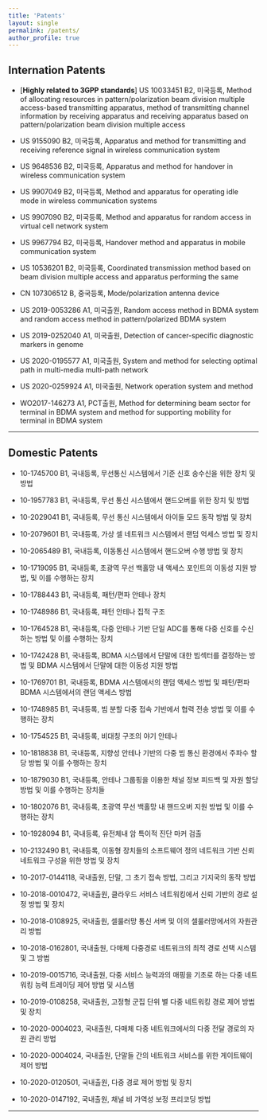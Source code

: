 ```yaml
---
title: 'Patents'
layout: single
permalink: /patents/
author_profile: true
---
```



## Internation Patents

- [**Highly related to 3GPP standards**] US 10033451 B2, 미국등록, Method of allocating resources in pattern/polarization beam division multiple access-based transmitting apparatus, method of transmitting channel information by receiving apparatus and receiving apparatus based on pattern/polarization beam division multiple access

- US 9155090 B2, 미국등록, Apparatus and method for transmitting and receiving reference signal in wireless communication system

- US 9648536 B2, 미국등록, Apparatus and method for handover in wireless communication system

- US 9907049 B2, 미국등록, Method and apparatus for operating idle mode in wireless communication systems

- US 9907090 B2, 미국등록, Method and apparatus for random access in virtual cell network system

- US 9967794 B2, 미국등록, Handover method and apparatus in mobile communication system

- US 10536201 B2, 미국등록, Coordinated transmission method based on beam division multiple access and apparatus performing the same

- CN 107306512 B, 중국등록, Mode/polarization antenna device

- US 2019-0053286 A1, 미국출원, Random access method in BDMA system and random access method in pattern/polarized BDMA system

- US 2019-0252040 A1, 미국출원, Detection of cancer-specific diagnostic markers in genome

- US 2020-0195577 A1, 미국출원, System and method for selecting optimal path in multi-media multi-path network

- US 2020-0259924 A1, 미국출원, Network operation system and method

- WO2017-146273 A1, PCT출원, Method for determining beam sector for terminal in BDMA system and method for supporting mobility for terminal in BDMA system

---

## Domestic Patents

- 10-1745700 B1, 국내등록, 무선통신 시스템에서 기준 신호 송수신을 위한 장치 및 방법

- 10-1957783 B1, 국내등록, 무선 통신 시스템에서 핸드오버를 위한 장치 및 방법

- 10-2029041 B1, 국내등록, 무선 통신 시스템에서 아이들 모드 동작 방법 및 장치

- 10-2079601 B1, 국내등록, 가상 셀 네트워크 시스템에서 랜덤 억세스 방법 및 장치

- 10-2065489 B1, 국내등록, 이동통신 시스템에서 핸드오버 수행 방법 및 장치

- 10-1719095 B1, 국내등록, 초광역 무선 백홀망 내 액세스 포인트의 이동성 지원 방법, 및 이를 수행하는 장치

- 10-1788443 B1, 국내등록, 패턴/편파 안테나 장치

- 10-1748986 B1, 국내등록, 패턴 안테나 집적 구조

- 10-1764528 B1, 국내등록, 다중 안테나 기반 단일 ADC를 통해 다중 신호를 수신하는 방법 및 이를 수행하는 장치

- 10-1742428 B1, 국내등록, BDMA 시스템에서 단말에 대한 빔섹터를 결정하는 방법 및 BDMA 시스템에서 단말에 대한 이동성 지원 방법

- 10-1769701 B1, 국내등록, BDMA 시스템에서의 랜덤 액세스 방법 및 패턴/편파 BDMA 시스템에서의 랜덤 액세스 방법

- 10-1748985 B1, 국내등록, 빔 분할 다중 접속 기반에서 협력 전송 방법 및 이를 수행하는 장치

- 10-1754525 B1, 국내등록, 비대칭 구조의 야기 안테나

- 10-1818838 B1, 국내등록, 지향성 안테나 기반의 다중 빔 통신 환경에서 주파수 할당 방법 및 이를 수행하는 장치

- 10-1879030 B1, 국내등록, 안테나 그룹핑을 이용한 채널 정보 피드백 및 자원 할당 방법 및 이를 수행하는 장치들

- 10-1802076 B1, 국내등록, 초광역 무선 백홀망 내 핸드오버 지원 방법 및 이를 수행하는 장치

- 10-1928094 B1, 국내등록, 유전체내 암 특이적 진단 마커 검출

- 10-2132490 B1, 국내등록, 이동형 장치들의 소프트웨어 정의 네트워크 기반 신뢰 네트워크 구성을 위한 방법 및 장치

- 10-2017-0144118, 국내출원, 단말, 그 초기 접속 방법, 그리고 기지국의 동작 방법

- 10-2018-0010472, 국내출원, 클라우드 서비스 네트워킹에서 신뢰 기반의 경로 설정 방법 및 장치

- 10-2018-0108925, 국내출원, 셀룰러망 통신 서버 및 이의 셀룰러망에서의 자원관리 방법

- 10-2018-0162801, 국내출원, 다매체 다중경로 네트워크의 최적 경로 선택 시스템 및 그 방법

- 10-2019-0015716, 국내출원, 다중 서비스 능력과의 매핑을 기초로 하는 다중 네트워킹 능력 트레이딩 제어 방법 및 시스템

- 10-2019-0108258, 국내출원, 고정형 군집 단위 별 다중 네트워킹 경로 제어 방법 및 장치

- 10-2020-0004023, 국내출원, 다매체 다중 네트워크에서의 다중 전달 경로의 자원 관리 방법

- 10-2020-0004024, 국내출원, 단말들 간의 네트워크 서비스를 위한 게이트웨이 제어 방법

- 10-2020-0120501, 국내출원, 다중 경로 제어 방법 및 장치

- 10-2020-0147192, 국내출원, 채널 비 가역성 보정 프리코딩 방법

---
